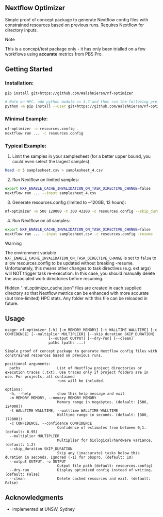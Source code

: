 ## Nextflow Optimizer
Simple proof of concept package to generate Nextflow config files with constrained resources based on previous runs. Requires Nextflow for directory inputs.

> [!NOTE]
> This is a concept/test package only - it has only been trialled on a few workflows using **accurate** metrics from PBS Pro.

## Getting Started
### Installation:
```bash
pip install git+https://github.com/WalshKieran/nf-optimizer

# Note on HPC, add python module >= 3.7 and then run the following preferred method:
python -m pip install --user git+https://github.com/WalshKieran/nf-optimizer
```

### Minimal Example:
```bash
nf-optimizer -o resources.config .
nextflow run ... -c resources.config
```

### Typical Example:

1. Limit the samples in your samplesheet (for a better upper bound, you could even select the largest samples):
``` bash
head -n 5 samplesheet.csv > samplesheet_4.csv
```

2. Run Nextflow on limited samples:
``` bash
export NXF_ENABLE_CACHE_INVALIDATION_ON_TASK_DIRECTIVE_CHANGE=false
nextflow run ... --input samplesheet_4.csv
```

3. Generate resources.config (limited to ~120GB, 12 hours):
``` bash
nf-optimizer -m 500 120000 -t 300 43200 -o resources.config --skip_duration -1 .
```

4. Run Nextflow on all samples:
``` bash
export NXF_ENABLE_CACHE_INVALIDATION_ON_TASK_DIRECTIVE_CHANGE=false
nextflow run ... --input samplesheet.csv -c resources.config -resume
```

> [!WARNING]
> The environment variable `NXF_ENABLE_CACHE_INVALIDATION_ON_TASK_DIRECTIVE_CHANGE` is set to `false` to allow resources.config to be updated without breaking -resume.
> Unfortunately, this means other changes to task directives (e.g. ext.args) will NOT trigger task re-execution.
> In this case, you should manually delete the associated work directories before resuming.

Hidden ".nf_optimizer_cache.json" files are created in each supplied directory so that Nextflow metrics can be enhanced with more accurate (but time-limited) HPC stats. Any folder with this file can be reloaded in future.

## Usage
```
usage: nf-optimizer [-h] [-m MEMORY MEMORY] [-t WALLTIME WALLTIME] [-c CONFIDENCE] [--multiplier MULTIPLIER] [--skip_duration SKIP_DURATION]
                    [--output OUTPUT] [--dry-run] [--clean]
                    paths [paths ...]

Simple proof of concept package to generate Nextflow config files with constrained resources based on previous runs.

positional arguments:
  paths                 List of Nextflow project directories or execution traces (.txt). Use traces only if project folders are in use. For projects, all contained
                        runs will be included.

options:
  -h, --help            show this help message and exit
  -m MEMORY MEMORY, --memory MEMORY MEMORY
                        Memory range in megabytes. (default: [500, 124000])
  -t WALLTIME WALLTIME, --walltime WALLTIME WALLTIME
                        Walltime range in seconds. (default: [300, 172800])
  -c CONFIDENCE, --confidence CONFIDENCE
                        Confidence of estimates from between 0,1. (default: 0.95)
  --multiplier MULTIPLIER
                        Multiplier for biological/hardware variance. (default: 1.2)
  --skip_duration SKIP_DURATION
                        Skip any (inaccurate) tasks below this duration in seconds. Ignored (-1) for pbspro. (default: 10)
  --output OUTPUT, -o OUTPUT
                        Output file path (default: resources.config)
  --dry-run             Display optimized config instead of writing. (default: False)
  --clean               Delete cached resources and exit. (default: False)
```
## Acknowledgments
* Implemented at UNSW, Sydney